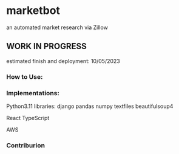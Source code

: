 # marketbot
an automated market research via Zillow

## WORK IN PROGRESS
estimated finish and deployment: 10/05/2023

### How to Use:

### Implementations:
Python3.11
  libraries:
  django
  pandas
  numpy
  textfiles
  beautifulsoup4

React
TypeScript

AWS

### Contriburion
